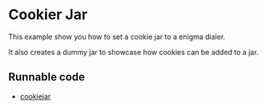 # Cookier Jar

This example show you how to set a cookie jar to a enigma dialer.

It also creates a dummy jar to showcase how cookies can be added to a jar. 

## Runnable code

* [cookiejar](./cookiejar.go)

